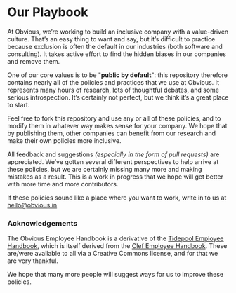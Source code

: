 # Our Playbook

At Obvious, we’re working to build an inclusive company with a value-driven culture. That’s an easy thing to want and say, but it’s difficult to practice because exclusion is often the default in our industries \(both software and consulting\). It takes active effort to find the hidden biases in our companies and remove them.

One of our core values is to be "**public by default**": this repository therefore contains nearly all of the policies and practices that we use at Obvious. It represents many hours of research, lots of thoughtful debates, and some serious introspection. It’s certainly not perfect, but we think it’s a great place to start.

Feel free to fork this repository and use any or all of these policies, and to modify them in whatever way makes sense for your company. We hope that by publishing them, other companies can benefit from our research and make their own policies more inclusive.

All feedback and suggestions _\(especially in the form of pull requests\)_ are appreciated. We’ve gotten several different perspectives to help arrive at these policies, but we are certainly missing many more and making mistakes as a result. This is a work in progress that we hope will get better with more time and more contributors.

If these policies sound like a place where you want to work, write in to us at [hello@obvious.in](mailto:hello@obvious.in)

### Acknowledgements

The Obvious Employee Handbook is a derivative of the [Tidepool Employee Handbook](https://github.com/tidepool-org/handbook/), which is itself derived from the [Clef Employee Handbook](https://github.com/clef/handbook/). These are/were available to all via a Creative Commons license, and for that we are very thankful.

We hope that many more people will suggest ways for us to improve these policies.

